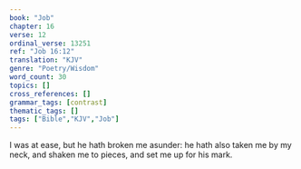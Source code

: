 ```yaml
---
book: "Job"
chapter: 16
verse: 12
ordinal_verse: 13251
ref: "Job 16:12"
translation: "KJV"
genre: "Poetry/Wisdom"
word_count: 30
topics: []
cross_references: []
grammar_tags: [contrast]
thematic_tags: []
tags: ["Bible","KJV","Job"]
---
```

I was at ease, but he hath broken me asunder: he hath also taken me by my neck, and shaken me to pieces, and set me up for his mark.
